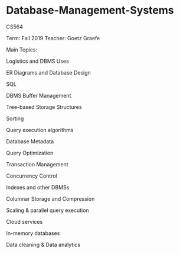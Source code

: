 # Database-Management-Systems
CS564

Term: Fall 2019
Teacher: Goetz Graefe

Main Topics:

Logistics and DBMS Uses

ER Diagrams and Database Design

SQL

DBMS Buffer Management

Tree-based Storage Structures

Sorting

Query execution algorithms

Database Metadata

Query Optimization 

Transaction Management

Concurrency Control 

Indexes and other DBMSs

Columnar Storage and Compression

Scaling & parallel query execution

Cloud services

In-memory databases

Data cleaning & Data analytics
